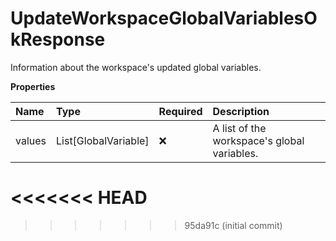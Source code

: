 # UpdateWorkspaceGlobalVariablesOkResponse

Information about the workspace's updated global variables.

**Properties**

| Name   | Type                 | Required | Description                                 |
| :----- | :------------------- | :------- | :------------------------------------------ |
| values | List[GlobalVariable] | ❌       | A list of the workspace's global variables. |
<<<<<<< HEAD
=======

<!-- This file was generated by liblab | https://liblab.com/ -->
>>>>>>> 95da91c (initial commit)
